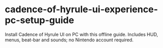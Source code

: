 # cadence-of-hyrule-ui-experience-pc-setup-guide
Install Cadence of Hyrule UI on PC with this offline guide. Includes HUD, menus, beat-bar and sounds; no Nintendo account required.
